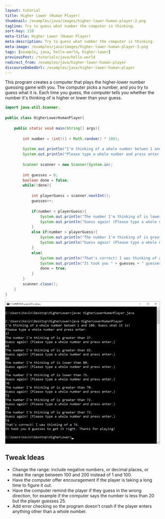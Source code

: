 ```yaml
---
layout: tutorial
title: Higher Lower (Human Player)
thumbnail: /examples/java/images/higher-lower-human-player-2.png
tagline: Try to guess what number the computer is thinking.
sort-key: 110
meta-title: Higher Lower (Human Player)
meta-description: Try to guess what number the computer is thinking.
meta-image: /examples/java/images/higher-lower-human-player-3.png
tags: [example, java, hello-world, higher-lower]
previousPost: /tutorials/java/hello-world
redirect_from: /examples/java/higher-lower-human-player
discourseEmbedUrl: /examples/java/higher-lower-human-player
---
```


This program creates a computer that plays the higher-lower number guessing game with you. The computer picks a number, and you try to guess what it is. Each time you guess, the computer tells you whether the number it's thinking of is higher or lower than your guess.

```java
import java.util.Scanner;

public class HigherLowerHumanPlayer{

	public static void main(String[] args){

		int number = (int)(1 + Math.random() * 100);

		System.out.println("I'm thinking of a whole number betwen 1 and 100. Guess what it is!");
		System.out.println("Please type a whole number and press enter.");

		Scanner scanner = new Scanner(System.in);

		int guesses = 0;
		boolean done = false;
		while(!done){

			int playerGuess = scanner.nextInt();
			guesses++;

			if(number < playerGuess){
				System.out.println("The number I'm thinking of is lower than " + playerGuess + ".");
				System.out.println("Guess again! (Please type a whole number and press enter.)");
			}
			else if(number > playerGuess){
				System.out.println("The number I'm thinking of is greater than " + playerGuess + ".");
				System.out.println("Guess again! (Please type a whole number and press enter.)");
			}
			else{
				System.out.println("That's correct! I was thinking of a " + number + ".");
				System.out.println("It took you " + guesses + " guesses to get it right. Thanks for playing!");
				done = true;
			}
		}
		scanner.close();
	}
}
```

![higher lower game](/examples/java/images/higher-lower-human-player-1.png)

## Tweak Ideas

- Change the range: include negative numbers, or decimal places, or make the range between 100 and 200 instead of 1 and 100.
- Have the computer offer encouragement if the player is taking a long time to figure it out.
- Have the computer remind the player if they guess in the wrong direction, for example if the computer says the number is less than 20 but the player guesses 25.
- Add error checking so the program doesn't crash if the player enters anything other than a whole number.
